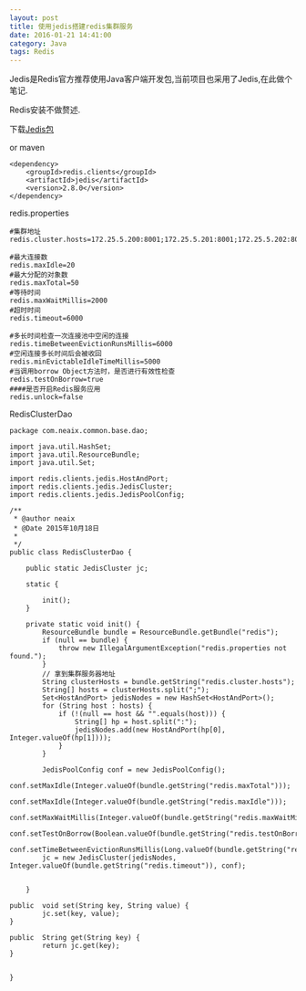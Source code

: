 ```yaml
---
layout: post
title: 使用jedis搭建redis集群服务
date: 2016-01-21 14:41:00
category: Java
tags: Redis
---
```


Jedis是Redis官方推荐使用Java客户端开发包,当前项目也采用了Jedis,在此做个笔记.

Redis安装不做赘述.

下载[Jedis包](http://central.maven.org/maven2/redis/clients/jedis/2.8.0/jedis-2.8.0.jar)  

or maven

	<dependency>
		<groupId>redis.clients</groupId>
		<artifactId>jedis</artifactId>
		<version>2.8.0</version>
	</dependency>


redis.properties


    #集群地址
	redis.cluster.hosts=172.25.5.200:8001;172.25.5.201:8001;172.25.5.202:8001;172.25.5.202:8001;172.25.5.204:8001;172.25.5.205:8001;172.25.5.205:8001;
	
	#最大连接数  
	redis.maxIdle=20
	#最大分配的对象数   
	redis.maxTotal=50
	#等待时间
	redis.maxWaitMillis=2000
	#超时时间
	redis.timeout=6000
	
	#多长时间检查一次连接池中空闲的连接
	redis.timeBetweenEvictionRunsMillis=6000
	#空闲连接多长时间后会被收回
	redis.minEvictableIdleTimeMillis=5000
	#当调用borrow Object方法时，是否进行有效性检查  
	redis.testOnBorrow=true
	####是否开启Redis服务应用
	redis.unlock=false


RedisClusterDao

	package com.neaix.common.base.dao;
	
	import java.util.HashSet;
	import java.util.ResourceBundle;
	import java.util.Set;
	
	import redis.clients.jedis.HostAndPort;
	import redis.clients.jedis.JedisCluster;
	import redis.clients.jedis.JedisPoolConfig;
	
	/**
	 * @author neaix
	 * @Date 2015年10月18日
	 * 
	 */
	public class RedisClusterDao {
	
	    public static JedisCluster jc;
	
	    static {
	
	        init();
	    }
	
	    private static void init() {
	        ResourceBundle bundle = ResourceBundle.getBundle("redis");
	        if (null == bundle) {
	            throw new IllegalArgumentException("redis.properties not found.");
	        }
	        // 拿到集群服务器地址
	        String clusterHosts = bundle.getString("redis.cluster.hosts");
	        String[] hosts = clusterHosts.split(";");
	        Set<HostAndPort> jedisNodes = new HashSet<HostAndPort>();
	        for (String host : hosts) {
	            if (!(null == host && "".equals(host))) {
	                String[] hp = host.split(":");
	                jedisNodes.add(new HostAndPort(hp[0], Integer.valueOf(hp[1])));
	            }
	        }
	
	        JedisPoolConfig conf = new JedisPoolConfig();
	        conf.setMaxIdle(Integer.valueOf(bundle.getString("redis.maxTotal")));
	        conf.setMaxIdle(Integer.valueOf(bundle.getString("redis.maxIdle")));
	        conf.setMaxWaitMillis(Integer.valueOf(bundle.getString("redis.maxWaitMillis")));
	        conf.setTestOnBorrow(Boolean.valueOf(bundle.getString("redis.testOnBorrow")));
	        conf.setTimeBetweenEvictionRunsMillis(Long.valueOf(bundle.getString("redis.timeBetweenEvictionRunsMillis")));
	        jc = new JedisCluster(jedisNodes, Integer.valueOf(bundle.getString("redis.timeout")), conf);
	        
	
	    }
		
	public  void set(String key, String value) {
			jc.set(key, value);
	}

	public  String get(String key) {
			return jc.get(key);
	}
	

	}

